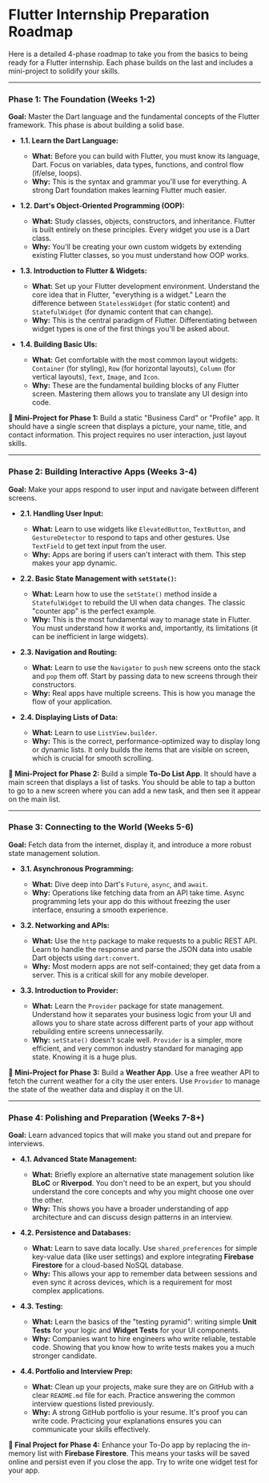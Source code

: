 # Flutter Internship Preparation Roadmap

Here is a detailed 4-phase roadmap to take you from the basics to being ready for a Flutter internship. Each phase builds on the last and includes a mini-project to solidify your skills.

---

### **Phase 1: The Foundation (Weeks 1-2)**

**Goal:** Master the Dart language and the fundamental concepts of the Flutter framework. This phase is about building a solid base.

*   **1.1. Learn the Dart Language:**
    *   **What:** Before you can build with Flutter, you must know its language, Dart. Focus on variables, data types, functions, and control flow (if/else, loops).
    *   **Why:** This is the syntax and grammar you'll use for everything. A strong Dart foundation makes learning Flutter much easier.

*   **1.2. Dart's Object-Oriented Programming (OOP):**
    *   **What:** Study classes, objects, constructors, and inheritance. Flutter is built entirely on these principles. Every widget you use is a Dart class.
    *   **Why:** You'll be creating your own custom widgets by extending existing Flutter classes, so you must understand how OOP works.

*   **1.3. Introduction to Flutter & Widgets:**
    *   **What:** Set up your Flutter development environment. Understand the core idea that in Flutter, "everything is a widget." Learn the difference between `StatelessWidget` (for static content) and `StatefulWidget` (for dynamic content that can change).
    *   **Why:** This is the central paradigm of Flutter. Differentiating between widget types is one of the first things you'll be asked about.

*   **1.4. Building Basic UIs:**
    *   **What:** Get comfortable with the most common layout widgets: `Container` (for styling), `Row` (for horizontal layouts), `Column` (for vertical layouts), `Text`, `Image`, and `Icon`.
    *   **Why:** These are the fundamental building blocks of any Flutter screen. Mastering them allows you to translate any UI design into code.

**🏁 Mini-Project for Phase 1:** Build a static "Business Card" or "Profile" app. It should have a single screen that displays a picture, your name, title, and contact information. This project requires no user interaction, just layout skills.

---

### **Phase 2: Building Interactive Apps (Weeks 3-4)**

**Goal:** Make your apps respond to user input and navigate between different screens.

*   **2.1. Handling User Input:**
    *   **What:** Learn to use widgets like `ElevatedButton`, `TextButton`, and `GestureDetector` to respond to taps and other gestures. Use `TextField` to get text input from the user.
    *   **Why:** Apps are boring if users can't interact with them. This step makes your app dynamic.

*   **2.2. Basic State Management with `setState()`:**
    *   **What:** Learn how to use the `setState()` method inside a `StatefulWidget` to rebuild the UI when data changes. The classic "counter app" is the perfect example.
    *   **Why:** This is the most fundamental way to manage state in Flutter. You must understand how it works and, importantly, its limitations (it can be inefficient in large widgets).

*   **2.3. Navigation and Routing:**
    *   **What:** Learn to use the `Navigator` to `push` new screens onto the stack and `pop` them off. Start by passing data to new screens through their constructors.
    *   **Why:** Real apps have multiple screens. This is how you manage the flow of your application.

*   **2.4. Displaying Lists of Data:**
    *   **What:** Learn to use `ListView.builder`.
    *   **Why:** This is the correct, performance-optimized way to display long or dynamic lists. It only builds the items that are visible on screen, which is crucial for smooth scrolling.

**🏁 Mini-Project for Phase 2:** Build a simple **To-Do List App**. It should have a main screen that displays a list of tasks. You should be able to tap a button to go to a new screen where you can add a new task, and then see it appear on the main list.

---

### **Phase 3: Connecting to the World (Weeks 5-6)**

**Goal:** Fetch data from the internet, display it, and introduce a more robust state management solution.

*   **3.1. Asynchronous Programming:**
    *   **What:** Dive deep into Dart's `Future`, `async`, and `await`.
    *   **Why:** Operations like fetching data from an API take time. Async programming lets your app do this without freezing the user interface, ensuring a smooth experience.

*   **3.2. Networking and APIs:**
    *   **What:** Use the `http` package to make requests to a public REST API. Learn to handle the response and parse the JSON data into usable Dart objects using `dart:convert`.
    *   **Why:** Most modern apps are not self-contained; they get data from a server. This is a critical skill for any mobile developer.

*   **3.3. Introduction to Provider:**
    *   **What:** Learn the `Provider` package for state management. Understand how it separates your business logic from your UI and allows you to share state across different parts of your app without rebuilding entire screens unnecessarily.
    *   **Why:** `setState()` doesn't scale well. `Provider` is a simpler, more efficient, and very common industry standard for managing app state. Knowing it is a huge plus.

**🏁 Mini-Project for Phase 3:** Build a **Weather App**. Use a free weather API to fetch the current weather for a city the user enters. Use `Provider` to manage the state of the weather data and display it on the UI.

---

### **Phase 4: Polishing and Preparation (Weeks 7-8+)**

**Goal:** Learn advanced topics that will make you stand out and prepare for interviews.

*   **4.1. Advanced State Management:**
    *   **What:** Briefly explore an alternative state management solution like **BLoC** or **Riverpod**. You don't need to be an expert, but you should understand the core concepts and why you might choose one over the other.
    *   **Why:** This shows you have a broader understanding of app architecture and can discuss design patterns in an interview.

*   **4.2. Persistence and Databases:**
    *   **What:** Learn to save data locally. Use `shared_preferences` for simple key-value data (like user settings) and explore integrating **Firebase Firestore** for a cloud-based NoSQL database.
    *   **Why:** This allows your app to remember data between sessions and even sync it across devices, which is a requirement for most complex applications.

*   **4.3. Testing:**
    *   **What:** Learn the basics of the "testing pyramid": writing simple **Unit Tests** for your logic and **Widget Tests** for your UI components.
    *   **Why:** Companies want to hire engineers who write reliable, testable code. Showing that you know how to write tests makes you a much stronger candidate.

*   **4.4. Portfolio and Interview Prep:**
    *   **What:** Clean up your projects, make sure they are on GitHub with a clear `README.md` file for each. Practice answering the common interview questions listed previously.
    *   **Why:** A strong GitHub portfolio is your resume. It's proof you can write code. Practicing your explanations ensures you can communicate your skills effectively.

**🏁 Final Project for Phase 4:** Enhance your To-Do app by replacing the in-memory list with **Firebase Firestore**. This means your tasks will be saved online and persist even if you close the app. Try to write one widget test for your app.
